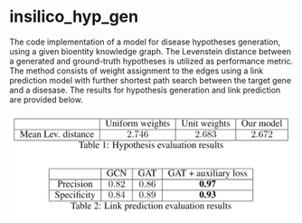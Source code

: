 # insilico_hyp_gen

The code implementation of a model for disease hypotheses generation, using a given bioentity knowledge graph. The Levenstein distance between a generated and ground-truth hypotheses is utilized as performance metric. The method consists of weight assignment to the edges using a link prediction model with further shortest path search between the target gene and a disesase. The results for hypothesis generation and link prediction are provided below.

![alt text](https://github.com/SashaMatsun/insilico_hyp_gen/blob/main/images/ins_res.png)
